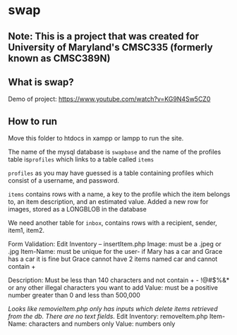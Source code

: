 # swap #
## Note: This is a project that was created for University of Maryland's CMSC335 (formerly known as CMSC389N)

## What is swap? ##
Demo of project: https://www.youtube.com/watch?v=KG9N4Sw5CZ0

## How to run
Move this folder to htdocs in xampp or lampp to run the site.

The name of the mysql database is `swapbase` and the name of the profiles table is`profiles` which links to a table called
`items`

`profiles` as you may have guessed is a table containing profiles which consist of a username, and password.

`items` contains rows with a name, a key to the profile which the item belongs to, an item description, and an estimated value. Added a new row for images, stored as a LONGBLOB in the database 

We need another table for `inbox`, contains rows with a recipient, sender, item1, item2. 

Form Validation:
Edit Inventory – insertItem.php
Image: must be a .jpeg or .jpg
Item-Name: must be unique for the user- if Mary has a car and Grace has a car it is fine but Grace cannot have 2 items named car and cannot contain +

Description: Must  be less than 140 characters and not contain + - !@#$%&* or any other illegal characters you want to add
Value: must be a positive number greater than 0 and less than 500,000

*Looks like removieItem.php only has inputs which delete items retrieved from the db. There are no text fields.*
Edit Inventory: removeItem.php
Item-Name: characters and numbers only
Value: numbers only
